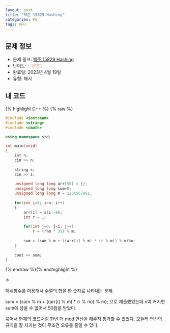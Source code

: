 ```yaml
---
layout: post
title: "백준 15829 Hashing"
categories: PS
tags: 해시
---
```


## 문제 정보
- 문제 링크: [백준 15829 Hashing](https://www.acmicpc.net/problem/15829)
- 난이도: <span style="color:#D2A28D">브론즈2</span>
- 완료일: 2023년 4월 19일
- 유형: 해시

## 내 코드

{% highlight C++ %} {% raw %}
```C++
#include <iostream>
#include <string>
#include <cmath>

using namespace std;

int main(void)
{
	int n;
	cin >> n;
	
	string s;
	cin >> s;
	
	unsigned long long arr[50] = {};
	unsigned long long sum=0;
	unsigned long long m = 1234567891;
	
	for(int i=0; i<n; i++)
	{
		arr[i] = s[i]-96;	
		int r = 1;
		
		for(int j=0; j<i; j++)
			r = (r%m * 31) % m;
		
		sum = (sum % m + ((arr[i] % m) * (r % m)) % m)%m;
	}	
	
	cout << sum;
}
```
{% endraw %}{% endhighlight %}

ㅎ

해쉬함수를 이용해서 수열의 합을 한 숫자로 나타내는 문제. 

sum = (sum % m + ((arr[i] % m) * (r % m)) % m); 으로 제출했었는데 n이 커지면 sum에 담을 수 없어서 50점을 받았다.

묶어서 현재의 코드처럼 한번 더 mod 연산을 해주자 통과할 수 있었다. 모듈러 연산의 규칙을 잘 지키는 것이 무조건 오류를 줄일 수 있다.
